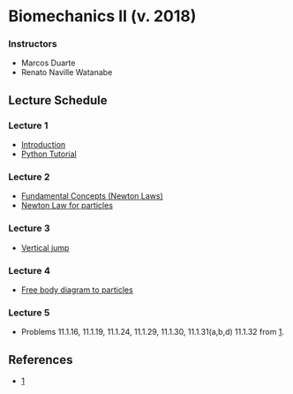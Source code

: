 # Biomechanics II (v. 2018)  


### Instructors  
- Marcos Duarte
- Renato Naville Watanabe


## Lecture Schedule

### Lecture 1   
- [Introduction](https://nbviewer.jupyter.org/github/BMClab/bmc/blob/master/notebooks/Biomechanics.ipynb)
- [Python Tutorial](https://nbviewer.jupyter.org/github/BMClab/bmc/blob/master/notebooks/PythonForScientificComputing.ipynb)


### Lecture 2
- [Fundamental Concepts (Newton Laws)](https://nbviewer.jupyter.org/github/BMClab/bmc/blob/master/notebooks/KineticsFundamentalConcepts.ipynb)
- [Newton Law for particles](https://nbviewer.jupyter.org/github/BMClab/bmc/blob/master/notebooks/newtonLawForParticles.ipynb)

### Lecture 3

- [Vertical jump](http://nbviewer.jupyter.org/github/BMClab/bmc/blob/master/notebooks/VerticalJump.ipynb)
 
### Lecture 4 
- [Free body diagram to particles](https://nbviewer.jupyter.org/github/BMClab/bmc/blob/master/notebooks/FBDParticles.ipynb)

### Lecture 5
- Problems  11.1.16, 11.1.19, 11.1.24, 11.1.29, 11.1.30, 11.1.31(a,b,d) 11.1.32 from [1](http://ruina.tam.cornell.edu/Book/).


## References

- [1](http://ruina.tam.cornell.edu/Book/)
